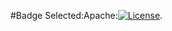 
#Badge Selected:Apache:[![License](https://img.shields.io/badge/License-Apache_2.0-blue.svg)](https://opensource.org/licenses/Apache-2.0).


